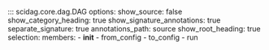 ::: scidag.core.dag.DAG
    options:
        show_source: false
        show_category_heading: true
        show_signature_annotations: true
        separate_signature: true
        annotations_path: source
        show_root_heading: true
    selection:
      members:
        - __init__
        - from_config
        - to_config
        - run